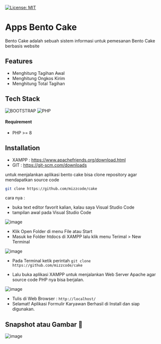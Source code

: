 [![License: MIT](https://img.shields.io/badge/License-MIT-yellow.svg)](https://opensource.org/licenses/MIT)

# Apps Bento Cake
Bento Cake adalah sebuah sistem informasi untuk pemesanan Bento Cake berbasis website

## Features
- Menghitung Tagihan Awal
- Menghitung Ongkos Kirim
- Menghitung Total Tagihan

## Tech Stack
![BOOTSTRAP](https://img.shields.io/badge/Bootstrap-563D7C?style=for-the-badge&logo=bootstrap&logoColor=white)
![PHP](https://img.shields.io/badge/php-%23777BB4.svg?style=for-the-badge&logo=php&logoColor=white)
#### Requirement 
- PHP >= 8

## Installation
- XAMPP : https://www.apachefriends.org/download.html
- GIT : https://git-scm.com/downloads

untuk menjalankan aplikasi bento cake bisa clone repository agar mendapatkan source code
```sh
git clone https://github.com/mizzcode/cake
```
cara nya : 
- buka text editor favorit kalian, kalau saya Visual Studio Code
- tampilan awal pada Visual Studio Code

![image](https://user-images.githubusercontent.com/101040281/221087710-29d0212c-d6f2-48a9-ad1c-be84ab04126f.png)
- Klik Open Folder di menu File atau Start
- Masuk ke Folder htdocs di XAMPP lalu klik menu Terimal > New Terminal

![image](https://user-images.githubusercontent.com/101040281/221125133-a83bf113-b965-4e20-8891-cf0894957294.png)
- Pada Terminal ketik perintah ``` git clone https://github.com/mizzcode/cake ```

- Lalu buka aplikasi XAMPP untuk menjalankan Web Server Apache agar source code PHP nya bisa berjalan.

![image](https://user-images.githubusercontent.com/101040281/221123221-87d746ab-371f-4fd3-a429-f22bde4058aa.png)

- Tulis di Web Browser : ``` http://localhost/ ```
- Selamat! Aplikasi Formulir Karyawan Berhasil di Install dan siap digunakan.

## Snapshot atau Gambar 📸

![image](https://user-images.githubusercontent.com/101040281/225202878-645ead98-1cf4-4bdb-a772-16185de808b4.png)


